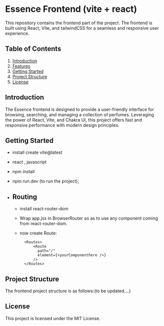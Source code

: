 
# Essence Frontend (vite + react)

This repository contains the frontend part of the project. The frontend is built using React, Vite, and tailwindCSS for a seamless and responsive user experience.

## Table of Contents
1. [Introduction](#introduction)
2. [Features](#features)
3. [Getting Started](#getting-started)
4. [Project Structure](#project-structure)
8. [License](#license)

## Introduction
The Essence frontend is designed to provide a user-friendly interface for browsing, searching, and managing a collection of perfumes. Leveraging the power of React, Vite, and Chakra UI, this project offers fast and responsive performance with modern design principles.

## 

## Getting Started
- install create vite@latest
- react , javascript
- npm install 
- npm run dev (to run the project);
    
- ## Routing
    - install react-router-dom
    - Wrap app.jsx in BrowserRouter so as to use any component coming from react-router-dom.
    - now create Route:

            <Routes>
                <Route 
                  path="/" 
                  element={<yourComponenthere />}
                />
            </Routes>
## Project Structure
The frontend project structure is as follows:(to be updated....)


## License
This project is licensed under the MIT License.